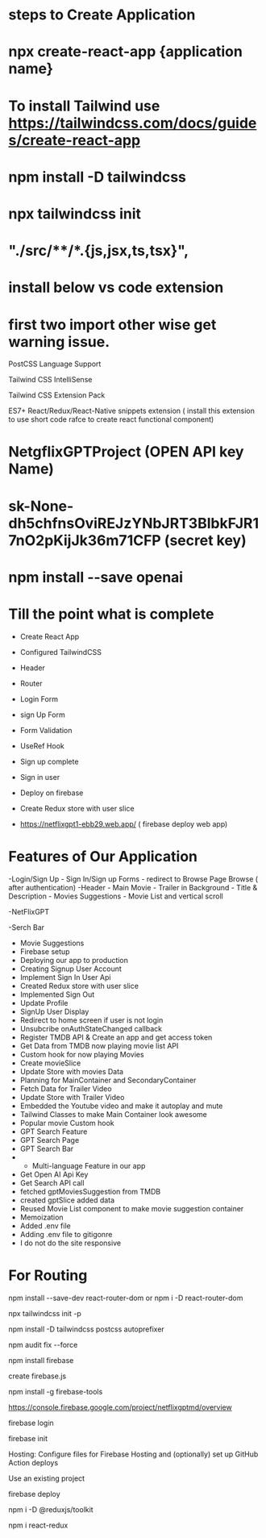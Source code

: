 # steps to Create Application

# npx create-react-app {application name}

# To install Tailwind use https://tailwindcss.com/docs/guides/create-react-app

# npm install -D tailwindcss
# npx tailwindcss init

#  "./src/**/*.{js,jsx,ts,tsx}",

# install below vs code extension

#  first two import other wise get warning issue.
PostCSS Language Support

Tailwind CSS IntelliSense

Tailwind CSS Extension Pack

 ES7+ React/Redux/React-Native snippets extension ( install this extension to use short code rafce  to create react functional component)

# NetgflixGPTProject (OPEN API key Name)
# sk-None-dh5chfnsOviREJzYNbJRT3BlbkFJR17nO2pKijJk36m71CFP (secret key)

# npm install  --save openai

# Till the point what is complete
-  Create React App
- Configured TailwindCSS
- Header
- Router
- Login Form
- sign Up Form
- Form Validation
- UseRef Hook
- Sign up complete
- Sign in user
- Deploy on firebase
- Create Redux store with user slice


-  https://netflixgpt1-ebb29.web.app/ ( firebase deploy web app)


# Features of Our Application
 -Login/Sign Up
    - Sign In/Sign up Forms
    - redirect to Browse Page
  Browse ( after authentication)
    -Header
    - Main Movie
      - Trailer in Background
      - Title & Description
      - Movies Suggestions
        - Movie List and vertical scroll

  -NetFlixGPT

   -Serch Bar
   - Movie Suggestions
   - Firebase setup
   - Deploying our app to production
   - Creating Signup User Account
   - Implement Sign In User Api
   - Created Redux store with user slice
   - Implemented Sign Out
   - Update Profile
   - SignUp User Display
   - Redirect to home screen if user is not login
   - Unsubcribe onAuthStateChanged callback
   - Register TMDB API & Create an app and get access token
   - Get Data from TMDB now playing movie list API
   - Custom hook for now playing Movies
   - Create movieSlice
   - Update Store with movies Data
   - Planning for MainContainer and SecondaryContainer
   - Fetch Data for Trailer Video
   - Update Store with Trailer Video
   - Embedded the Youtube video and make it autoplay and mute
   - Tailwind Classes to make Main Container look awesome
   - Popular movie Custom hook
   - GPT Search Feature
   - GPT Search Page
   - GPT Search Bar 
   - * Multi-language Feature in our app
   - Get Open AI Api Key
   - Get Search API call
   - fetched gptMoviesSuggestion from TMDB
   - created gptSlice added data
   - Reused Movie List component to make movie suggestion container
   - Memoization
   - Added .env file
   - Adding .env file to gitigonre
   - I do not do the site responsive






# For Routing

npm install --save-dev react-router-dom
or
npm i -D react-router-dom


npx tailwindcss init -p  


npm install -D tailwindcss postcss autoprefixer


npm audit fix --force

npm install firebase

create firebase.js

npm install -g firebase-tools

https://console.firebase.google.com/project/netflixgptmd/overview

firebase login

firebase init

Hosting: Configure files for Firebase Hosting and (optionally) set up GitHub Action deploys

Use an existing project

firebase deploy

npm i -D @reduxjs/toolkit

npm i react-redux
